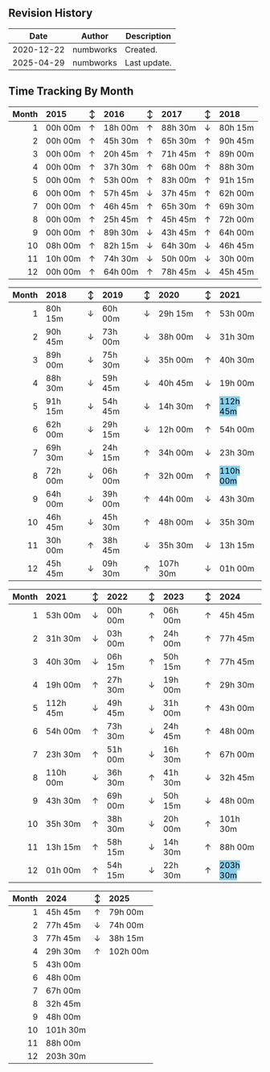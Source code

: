 ## Revision History

|Date|Author|Description|
|---|---|---|
|2020-12-22|numbworks|Created.|
|2025-04-29|numbworks|Last update.|

## Time Tracking By Month

|   Month | 2015    | ↕   | 2016    | ↕   | 2017    | ↕   | 2018    |
|--------:|:--------|:----|:--------|:----|:--------|:----|:--------|
|       1 | 00h 00m | ↑   | 18h 00m | ↑   | 88h 30m | ↓   | 80h 15m |
|       2 | 00h 00m | ↑   | 45h 30m | ↑   | 65h 30m | ↑   | 90h 45m |
|       3 | 00h 00m | ↑   | 20h 45m | ↑   | 71h 45m | ↑   | 89h 00m |
|       4 | 00h 00m | ↑   | 37h 30m | ↑   | 68h 00m | ↑   | 88h 30m |
|       5 | 00h 00m | ↑   | 53h 00m | ↑   | 83h 00m | ↑   | 91h 15m |
|       6 | 00h 00m | ↑   | 57h 45m | ↓   | 37h 45m | ↑   | 62h 00m |
|       7 | 00h 00m | ↑   | 46h 45m | ↑   | 65h 30m | ↑   | 69h 30m |
|       8 | 00h 00m | ↑   | 25h 45m | ↑   | 45h 45m | ↑   | 72h 00m |
|       9 | 00h 00m | ↑   | 89h 30m | ↓   | 43h 45m | ↑   | 64h 00m |
|      10 | 08h 00m | ↑   | 82h 15m | ↓   | 64h 30m | ↓   | 46h 45m |
|      11 | 10h 00m | ↑   | 74h 30m | ↓   | 50h 00m | ↓   | 30h 00m |
|      12 | 00h 00m | ↑   | 64h 00m | ↑   | 78h 45m | ↓   | 45h 45m |

|   Month | 2018    | ↕   | 2019    | ↕   | 2020     | ↕   | 2021                                                    |
|--------:|:--------|:----|:--------|:----|:---------|:----|:--------------------------------------------------------|
|       1 | 80h 15m | ↓   | 60h 00m | ↓   | 29h 15m  | ↑   | 53h 00m                                                 |
|       2 | 90h 45m | ↓   | 73h 00m | ↓   | 38h 00m  | ↓   | 31h 30m                                                 |
|       3 | 89h 00m | ↓   | 75h 30m | ↓   | 35h 00m  | ↑   | 40h 30m                                                 |
|       4 | 88h 30m | ↓   | 59h 45m | ↓   | 40h 45m  | ↓   | 19h 00m                                                 |
|       5 | 91h 15m | ↓   | 54h 45m | ↓   | 14h 30m  | ↑   | <mark style='background-color: skyblue'>112h 45m</mark> |
|       6 | 62h 00m | ↓   | 29h 15m | ↓   | 12h 00m  | ↑   | 54h 00m                                                 |
|       7 | 69h 30m | ↓   | 24h 15m | ↑   | 34h 00m  | ↓   | 23h 30m                                                 |
|       8 | 72h 00m | ↓   | 06h 00m | ↑   | 32h 00m  | ↑   | <mark style='background-color: skyblue'>110h 00m</mark> |
|       9 | 64h 00m | ↓   | 39h 00m | ↑   | 44h 00m  | ↓   | 43h 30m                                                 |
|      10 | 46h 45m | ↓   | 45h 30m | ↑   | 48h 00m  | ↓   | 35h 30m                                                 |
|      11 | 30h 00m | ↑   | 38h 45m | ↓   | 35h 30m  | ↓   | 13h 15m                                                 |
|      12 | 45h 45m | ↓   | 09h 30m | ↑   | 107h 30m | ↓   | 01h 00m                                                 |

|   Month | 2021     | ↕   | 2022    | ↕   | 2023    | ↕   | 2024                                                    |
|--------:|:---------|:----|:--------|:----|:--------|:----|:--------------------------------------------------------|
|       1 | 53h 00m  | ↓   | 00h 00m | ↑   | 06h 00m | ↑   | 45h 45m                                                 |
|       2 | 31h 30m  | ↓   | 03h 00m | ↑   | 24h 00m | ↑   | 77h 45m                                                 |
|       3 | 40h 30m  | ↓   | 06h 15m | ↑   | 50h 15m | ↑   | 77h 45m                                                 |
|       4 | 19h 00m  | ↑   | 27h 30m | ↓   | 19h 00m | ↑   | 29h 30m                                                 |
|       5 | 112h 45m | ↓   | 49h 45m | ↓   | 31h 00m | ↑   | 43h 00m                                                 |
|       6 | 54h 00m  | ↑   | 73h 30m | ↓   | 24h 45m | ↑   | 48h 00m                                                 |
|       7 | 23h 30m  | ↑   | 51h 00m | ↓   | 16h 30m | ↑   | 67h 00m                                                 |
|       8 | 110h 00m | ↓   | 36h 30m | ↑   | 41h 30m | ↓   | 32h 45m                                                 |
|       9 | 43h 30m  | ↑   | 69h 00m | ↓   | 50h 15m | ↓   | 48h 00m                                                 |
|      10 | 35h 30m  | ↑   | 38h 30m | ↓   | 20h 00m | ↑   | 101h 30m                                                |
|      11 | 13h 15m  | ↑   | 58h 15m | ↓   | 14h 30m | ↑   | 88h 00m                                                 |
|      12 | 01h 00m  | ↑   | 54h 15m | ↓   | 22h 30m | ↑   | <mark style='background-color: skyblue'>203h 30m</mark> |

|   Month | 2024     | ↕   | 2025     |
|--------:|:---------|:----|:---------|
|       1 | 45h 45m  | ↑   | 79h 00m  |
|       2 | 77h 45m  | ↓   | 74h 00m  |
|       3 | 77h 45m  | ↓   | 38h 15m  |
|       4 | 29h 30m  | ↑   | 102h 00m |
|       5 | 43h 00m  |     |          |
|       6 | 48h 00m  |     |          |
|       7 | 67h 00m  |     |          |
|       8 | 32h 45m  |     |          |
|       9 | 48h 00m  |     |          |
|      10 | 101h 30m |     |          |
|      11 | 88h 00m  |     |          |
|      12 | 203h 30m |     |          |
